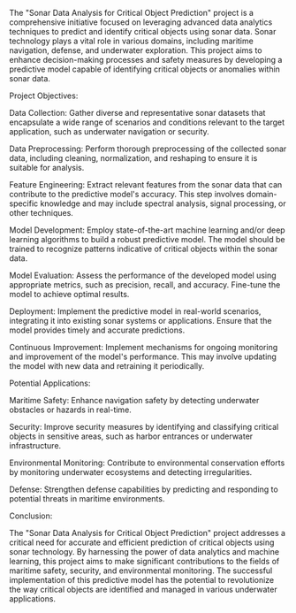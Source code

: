 The "Sonar Data Analysis for Critical Object Prediction" project is a comprehensive initiative focused on leveraging advanced data analytics techniques to predict and identify critical objects using sonar data. Sonar technology plays a vital role in various domains, including maritime navigation, defense, and underwater exploration. This project aims to enhance decision-making processes and safety measures by developing a predictive model capable of identifying critical objects or anomalies within sonar data.

Project Objectives:

Data Collection: Gather diverse and representative sonar datasets that encapsulate a wide range of scenarios and conditions relevant to the target application, such as underwater navigation or security.

Data Preprocessing: Perform thorough preprocessing of the collected sonar data, including cleaning, normalization, and reshaping to ensure it is suitable for analysis.

Feature Engineering: Extract relevant features from the sonar data that can contribute to the predictive model's accuracy. This step involves domain-specific knowledge and may include spectral analysis, signal processing, or other techniques.

Model Development: Employ state-of-the-art machine learning and/or deep learning algorithms to build a robust predictive model. The model should be trained to recognize patterns indicative of critical objects within the sonar data.

Model Evaluation: Assess the performance of the developed model using appropriate metrics, such as precision, recall, and accuracy. Fine-tune the model to achieve optimal results.

Deployment: Implement the predictive model in real-world scenarios, integrating it into existing sonar systems or applications. Ensure that the model provides timely and accurate predictions.

Continuous Improvement: Implement mechanisms for ongoing monitoring and improvement of the model's performance. This may involve updating the model with new data and retraining it periodically.

Potential Applications:

Maritime Safety: Enhance navigation safety by detecting underwater obstacles or hazards in real-time.

Security: Improve security measures by identifying and classifying critical objects in sensitive areas, such as harbor entrances or underwater infrastructure.

Environmental Monitoring: Contribute to environmental conservation efforts by monitoring underwater ecosystems and detecting irregularities.

Defense: Strengthen defense capabilities by predicting and responding to potential threats in maritime environments.

Conclusion:

The "Sonar Data Analysis for Critical Object Prediction" project addresses a critical need for accurate and efficient prediction of critical objects using sonar technology. By harnessing the power of data analytics and machine learning, this project aims to make significant contributions to the fields of maritime safety, security, and environmental monitoring. The successful implementation of this predictive model has the potential to revolutionize the way critical objects are identified and managed in various underwater applications.
